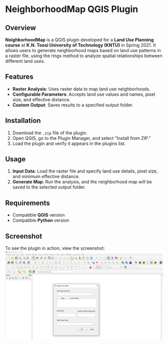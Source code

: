 # NeighborhoodMap QGIS Plugin

## Overview
**NeighborhoodMap** is a QGIS plugin developed for a **Land Use Planning course** at **K.N. Toosi University of Technology (KNTU)** in Spring 2021. It allows users to generate neighborhood maps based on land use patterns in a raster file, using the rings method to analyze spatial relationships between different land uses.

## Features
- **Raster Analysis**: Uses raster data to map land use neighborhoods.
- **Configurable Parameters**: Accepts land use values and names, pixel size, and effective distance.
- **Custom Output**: Saves results to a specified output folder.

## Installation
1. Download the `.zip` file of the plugin.
2. Open QGIS, go to the Plugin Manager, and select "Install from ZIP."
3. Load the plugin and verify it appears in the plugins list.

## Usage
1. **Input Data**: Load the raster file and specify land use details, pixel size, and minimum effective distance.
2. **Generate Map**: Run the analysis, and the neighborhood map will be saved to the selected output folder.

## Requirements
- Compatible **QGIS** version
- Compatible **Python** version

## Screenshot
To see the plugin in action, view the screenshot:
![Plugin Screenshot](docs/screenshot.PNG)
